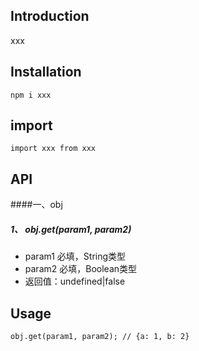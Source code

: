 ## Introduction
xxx
## Installation
```
npm i xxx
```

## import
```
import xxx from xxx
```

## API

####一、obj
##### 1、 obj.get(param1, param2)
- param1 必填，String类型
- param2 必填，Boolean类型
- 返回值：undefined|false



## Usage
```
obj.get(param1, param2); // {a: 1, b: 2}
```
